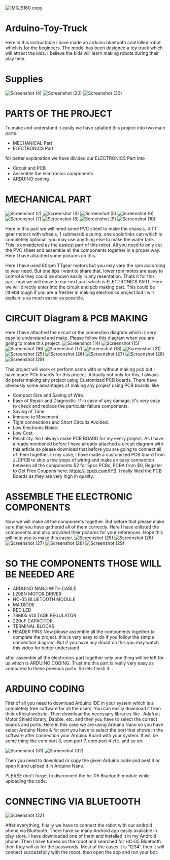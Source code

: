 ![IMG_5160 copy](https://user-images.githubusercontent.com/79990158/206907915-6d815878-6ab4-4279-b4b3-8bad848b99c9.jpg)

# Arduino-Toy-Truck
Here in this instructable i have made an arduino bluetooth controlled robot which is for the begineers. The model has been designed a toy truck which will attract the kids. I believe the kids will learn making robots during their play time.
# Supplies
![Screenshot (4)](https://user-images.githubusercontent.com/79990158/206906890-bd80428f-70f4-427c-890a-3a5051372992.png)
![Screenshot (20)](https://user-images.githubusercontent.com/79990158/206906893-3149f795-6b97-44fc-9fcb-36d0bfdcd6d9.png)
![Screenshot (30)](https://user-images.githubusercontent.com/79990158/206906894-de174424-f05f-4da9-960f-5ad2c75f0f38.png)

# PARTS OF THE PROJECT
To make and understand it easily we have splatted this project into two main parts.

* MECHANICAL Part
* ELECTRONICS Part

for better explanation we have divided our ELECTRONICS Part into

* Circuit and PCB
* Assemble the electronics components
* ARDUINO coding

# MECHANICAL PART
![Screenshot (2)](https://user-images.githubusercontent.com/79990158/206907180-e0564647-5d9f-47d3-9c3f-3dbc90095b30.png)
![Screenshot (3)](https://user-images.githubusercontent.com/79990158/206907189-99231c35-44b9-4ff6-8124-1f5d01ae4720.png)
![Screenshot (5)](https://user-images.githubusercontent.com/79990158/206907192-35defe82-bb02-464a-960f-7af826a2bd44.png)
![Screenshot (6)](https://user-images.githubusercontent.com/79990158/206907197-7d28e561-5704-42ba-ab9c-596a524fe624.png)
![Screenshot (7)](https://user-images.githubusercontent.com/79990158/206907201-67b6a95a-ee63-4f08-ade3-233765d9e252.png)
![Screenshot (8)](https://user-images.githubusercontent.com/79990158/206907205-485c9757-ae7f-4916-87eb-c9d5ba28e8b0.png)
![Screenshot (9)](https://user-images.githubusercontent.com/79990158/206907207-12300592-960c-435f-80de-6420717ee124.png)
![Screenshot (10)](https://user-images.githubusercontent.com/79990158/206907208-0df3e7ea-1551-4bf5-8495-70cefae89d3d.png)

Here in this part we will need some PVC sheet to make the chassis, 4 TT gear motors with wheels, 1 submersible pump, one cooldrinks can which is completely optional. you may use anything else to make the water tank. This is considered as the easiest part of this robot. All you need to only cut the PVC sheet and assemble all the components together in a proper way. Here I have attached some pictures on this.

Here I have used 60rpm TTgear motors but you may vary the rpm according to your need. But one tips I want to share that, lower rpm motos are easy to control & they could be shown easily in any resentation. Thats it for this part. now we will move to our next part which is ELECTRONICS PART. Here we will directly enter into the circuit and pcb making part. This could be littlebit tough if you are a fresher in making electronics project but I will explain is as much easier as possible.

# CIRCUIT Diagram & PCB MAKING

Here I have attached the circuit or the connection diagram which is very easy to understand and make. Please follow this diagram when you are going to make this project.
![Screenshot (14)](https://user-images.githubusercontent.com/79990158/206907280-566a1de1-d284-405c-a70f-cd9c6ca129dd.png)
![Screenshot (15)](https://user-images.githubusercontent.com/79990158/206907283-68e91ed8-bff0-474f-b60a-9f1371b9e4fc.png)
![Screenshot (16)](https://user-images.githubusercontent.com/79990158/206907286-d89fad83-abda-4cb9-9a1e-2b9a15262b32.png)
![Screenshot (17)](https://user-images.githubusercontent.com/79990158/206907288-1e7c4ae9-ce56-466c-9ba8-40fa8a8feb85.png)
![Screenshot (18)](https://user-images.githubusercontent.com/79990158/206907291-320973e6-1a96-4b07-9065-4aabbe20e62e.png)
![Screenshot (21)](https://user-images.githubusercontent.com/79990158/206907293-8fb26363-b8eb-4141-bbc0-882d3d7217e5.png)
![Screenshot (25)](https://user-images.githubusercontent.com/79990158/206907296-6a23befc-30eb-42fa-ba84-441d0d4a2b98.png)
![Screenshot (26)](https://user-images.githubusercontent.com/79990158/206907300-066e2022-22a8-4a34-b165-429e894bd308.png)
![Screenshot (27)](https://user-images.githubusercontent.com/79990158/206907301-9dbe20f0-aa83-4210-b13f-19a13a71a6dc.png)
![Screenshot (28)](https://user-images.githubusercontent.com/79990158/206907304-3f2698d4-b7d3-406c-ad35-2cc8fc450697.png)
![Screenshot (29)](https://user-images.githubusercontent.com/79990158/206907305-0fad7fca-9436-4be7-aee7-ed34715f78ed.png)

This project will work or perform same with or without making pcb but I have made PCb boards for this project. Actually not only for this, I always do prefer making any project using Customized PCB boards. There have obviously some advantages of making any project using PCB boards. like

* Compact Size and Saving of Wire.
* Ease of Repair and Diagnostic. If in case of any damage, it's very easy to check and replace the particular failure components.
* Saving of Time.
* Immune to Movement.
* Tight connections and Short Circuits Avoided.
* Low Electronic Noise.
* Low Cost.
* Reliability.
So I always make PCB BOARD for my every project. As I have already mentioned before I have already attached a circuit diagram with this article so please download that before you are going to connect all of them together. In my case, I have made a customized PCB board from JLCPCB to skip a few steps of wiring and make an easy connection between all the components.$2 for 5pcs PCBs, PCBA from $0, Register to Get Free Coupons here: https://jlcpcb.com/IYB. I really liked the PCB Boards as they are very high in quality.

# ASSEMBLE THE ELECTRONIC COMPONENTS
Now we will make all the components together. But before that please make sure that you have gathered all of them correctly. Here I have enlisted the components and also provided their pictures for your references. Hope this will help you to make this easier.
![Screenshot (25)](https://user-images.githubusercontent.com/79990158/206907492-02b3ea1d-767f-48df-b50d-6d59f5e8bee3.png)
![Screenshot (26)](https://user-images.githubusercontent.com/79990158/206907503-1abaf805-ad57-4cb6-b3b4-f75ff1cc07b0.png)
![Screenshot (27)](https://user-images.githubusercontent.com/79990158/206907507-02734bec-e7d2-4b4f-b74a-d73511c67f70.png)
![Screenshot (28)](https://user-images.githubusercontent.com/79990158/206907518-059b37e5-427c-4a1c-8c7c-74507ad03f95.png)
![Screenshot (29)](https://user-images.githubusercontent.com/79990158/206907527-c3a6ed63-2ace-4c15-9559-c9dfb0e6d853.png)

# SO THE COMPONENTS THOSE WILL BE NEEDED ARE
* ARDUINO NANO WITH CABLE
* L298N MOTOR DRIVER
* HC-05 BLUETOOTH MODULE
* M4 DIODE
* RED LED
* 78M05 VOLTAGE REGULATOR
* 220uF CAPACITOR
* TERMINAL BLOCKS
* HEADER PINS
Now please assemble all the components together to complete the project. this is very easy to do if you follow the simple connection diagram. But if you have any doubt on this you may watch this video for better understand

after assemble all the electronics part together only one thing will be left for us which is ARDUINO CODING. Trust me this part is really very easy as compared to these previous parts. So lets finish it...

# ARDUINO CODING
First of all you need to download Arduino IDE in your system which is a completely free software for all the users. You can easily download it from their official website. Then download the necessary libraries like- Adafruit Motor Shield library, Dabble, etc. and then you have to select the correct boards and ports. Here in this case we are using Arduino Nano so you have select Arduino Nano & for port you have to select the port that shows in the software after connection your Arduino Board with your system. It will be some thing like com port 3, com port 7, com port 4 etc. and so on.

![Screenshot (31)](https://user-images.githubusercontent.com/79990158/206907606-34df308d-8b36-4843-a765-a678ae217b25.png)
![Screenshot (32)](https://user-images.githubusercontent.com/79990158/206907609-baafbbd7-195b-4cab-ae7d-068b7750797f.png)

Then you need to download or copy the given Arduino code and pest it or open it and upload it in Arduino Nano.

PLEASE don't forget to disconnect the hc-05 Bluetooth module while uploading the code.

# CONNECTING VIA BLUETOOTH
![Screenshot (22)](https://user-images.githubusercontent.com/79990158/206907674-d8c69871-3871-4aba-83e9-18375889fceb.png)

After everything, finally we have to connect the robot with our android phone via Bluetooth. There have so many Android app easily available in play store. I have downloaded one of them and installed it in my Android phone. Then I have turned on the robot and searched for HC-05 Bluetooth. then they will as for the passwords. Most of the cases it is '1234'. then it will connect successfully with the robot. then open the app and run your bot.


